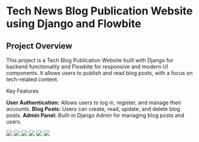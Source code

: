 <h1> Tech News Blog Publication Website using Django and Flowbite </h1>

<h2>Project Overview</h2>
<p>This project is a Tech Blog Publication Website built with Django for backend functionality and Flowbite for responsive and modern UI components. It allows users to publish and read blog posts, with a focus on tech-related content.</p>

<p>Key Features</p>
<b>User Authentication:</b> Allows users to log in, register, and manage their accounts.
<b>Blog Posts:</b> Users can create, read, update, and delete blog posts.
<b>Admin Panel:</b> Built-in Django Admin for managing blog posts and users.

![ ](https://github.com/user-attachments/assets/c1f80c7f-f676-4258-b306-3acbd4db4520)
![ ](https://github.com/user-attachments/assets/4d5a4a98-6a16-4450-ba45-3251bc7776b3)
![ ](https://github.com/user-attachments/assets/449d56a9-0952-4c99-81c9-3ccebf3dd67b)
![ ](https://github.com/user-attachments/assets/36efba9c-31b7-41e5-91fb-4faf31322b98)
![ ](https://github.com/user-attachments/assets/1bb20779-176e-43bd-9c59-5b7c3ba62358)
![ ](https://github.com/user-attachments/assets/44388287-06e4-4e73-a898-ae378494966f)
